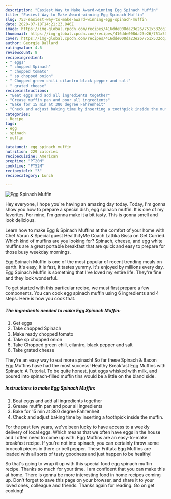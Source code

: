 ```yaml
---
description: "Easiest Way to Make Award-winning Egg Spinach Muffin"
title: "Easiest Way to Make Award-winning Egg Spinach Muffin"
slug: 753-easiest-way-to-make-award-winning-egg-spinach-muffin
date: 2020-07-18T14:21:23.846Z
image: https://img-global.cpcdn.com/recipes/416dde008da23e26/751x532cq70/egg-spinach-muffin-recipe-main-photo.jpg
thumbnail: https://img-global.cpcdn.com/recipes/416dde008da23e26/751x532cq70/egg-spinach-muffin-recipe-main-photo.jpg
cover: https://img-global.cpcdn.com/recipes/416dde008da23e26/751x532cq70/egg-spinach-muffin-recipe-main-photo.jpg
author: Georgie Ballard
ratingvalue: 4.6
reviewcount: 8
recipeingredient:
- " eggs"
- " chopped Spinach"
- " chopped tomato"
- " sp chopped onion"
- " Chopped green chili cilantro black pepper and salt"
- " grated cheese"
recipeinstructions:
- "Beat eggs and add all ingredients together"
- "Grease muffin pan and pour all ingredients"
- "Bake for 15 min at 380 degree Fahrenheit"
- "Check and adjust baking time by inserting a toothpick inside the muffin."
categories:
- Recipe
tags:
- egg
- spinach
- muffin

katakunci: egg spinach muffin 
nutrition: 229 calories
recipecuisine: American
preptime: "PT20M"
cooktime: "PT52M"
recipeyield: "3"
recipecategory: Lunch

---
```



![Egg Spinach Muffin](https://img-global.cpcdn.com/recipes/416dde008da23e26/751x532cq70/egg-spinach-muffin-recipe-main-photo.jpg)

Hey everyone, I hope you're having an amazing day today. Today, I'm gonna show you how to prepare a special dish, egg spinach muffin. It is one of my favorites. For mine, I'm gonna make it a bit tasty. This is gonna smell and look delicious.

Learn how to make Egg &amp; Spinach Muffins at the comfort of your home with Chef Varun &amp; Special guest HealthifyMe Coach Lattika Bissa on Get Curried. Which kind of muffins are you looking for? Spinach, cheese, and egg white muffins are a great portable breakfast that are quick and easy to prepare for those busy weekday mornings.

Egg Spinach Muffin is one of the most popular of recent trending meals on earth. It's easy, it is fast, it tastes yummy. It's enjoyed by millions every day. Egg Spinach Muffin is something that I've loved my entire life. They're fine and they look wonderful.


To get started with this particular recipe, we must first prepare a few components. You can cook egg spinach muffin using 6 ingredients and 4 steps. Here is how you cook that.

<!--inarticleads1-->

##### The ingredients needed to make Egg Spinach Muffin:

1. Get  eggs
1. Take  chopped Spinach
1. Make ready  chopped tomato
1. Take  sp chopped onion
1. Take  Chopped green chili, cilantro, black pepper and salt
1. Take  grated cheese


They&#39;re an easy way to eat more spinach! So far these Spinach &amp; Bacon Egg Muffins have had the most success! Healthy Breakfast Egg Muffins with Spinach: A Tutorial. To be quite honest, just eggs whisked with milk, and poured into spinach-filled muffin tins would be a little on the bland side. 

<!--inarticleads2-->

##### Instructions to make Egg Spinach Muffin:

1. Beat eggs and add all ingredients together
1. Grease muffin pan and pour all ingredients
1. Bake for 15 min at 380 degree Fahrenheit
1. Check and adjust baking time by inserting a toothpick inside the muffin.


For the past few years, we&#39;ve been lucky to have access to a weekly delivery of local eggs. Which means that we often have eggs in the house and I often need to come up with. Egg Muffins are an easy-to-make breakfast recipe. If you&#39;re not into spinach, you can certainly throw some broccoli pieces in there or bell pepper. These Frittata Egg Muffins are loaded with all sorts of tasty goodness and just happen to be healthy! 

So that's going to wrap it up with this special food egg spinach muffin recipe. Thanks so much for your time. I am confident that you can make this at home. There is gonna be more interesting food in home recipes coming up. Don't forget to save this page on your browser, and share it to your loved ones, colleague and friends. Thanks again for reading. Go on get cooking!
